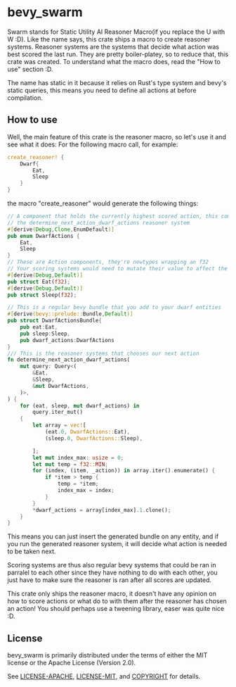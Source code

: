 # bevy_swarm
Swarm stands for Static Utility AI Reasoner Macro(if you replace the U with W :D).
Like the name says, this crate ships a macro to create reasoner systems. Reasoner systems are the systems that decide what action was best scored the last run. They are pretty boiler-platey, so to reduce that, this crate was created.
To understand what the macro does, read the "How to use" section :D.

The name has static in it because it relies on Rust's type system and bevy's static queries, this means you need to define all actions at before compilation.

## How to use
Well, the main feature of this crate is the reasoner macro, so let's use it and see what it does: 
For the following macro call, for example:
```rs
create_reasoner! {
    Dwarf{
        Eat,
        Sleep
    }
}
```
the macro "create_reasoner" would generate the following things:
```rs
// A component that holds the currently highest scored action, this component is mutated in
// the determine_next_action_dwarf_actions reasoner system
#[derive(Debug,Clone,EnumDefault)]
pub enum DwarfActions {
    Eat,
    Sleep
}
// These are Action components, they're newtypes wrapping an f32
// Your scoring systems would need to mutate their value to affect the chosen DwarfActions // // variant
#[derive(Debug,Default)]
pub struct Eat(f32);
#[derive(Debug,Default)]
pub struct Sleep(f32);

// This is a regular bevy bundle that you add to your dwarf entities
#[derive(bevy::prelude::Bundle,Default)]
pub struct DwarfActionsBundle{
    pub eat:Eat,
    pub sleep:Sleep,
    pub dwarf_actions:DwarfActions
}
/// This is the reasoner systems that chooses our next action
fn determine_next_action_dwarf_actions(
    mut query: Query<(
        &Eat,
        &Sleep,
        &mut DwarfActions,
    )>,
) {
    for (eat, sleep, mut dwarf_actions) in
        query.iter_mut()
    {
        let array = vec![
            (eat.0, DwarfActions::Eat),
            (sleep.0, DwarfActions::Sleep),

        ];
        let mut index_max: usize = 0;
        let mut temp = f32::MIN;
        for (index, (item, _action)) in array.iter().enumerate() {
            if *item > temp {
                temp = *item;
                index_max = index;
            }
        }
        *dwarf_actions = array[index_max].1.clone();
    }
}
```

This means you can just insert the generated bundle on any entity, and if you run the generated reasoner system, it will decide what action is needed to be taken next.

Scoring systems are thus also regular bevy systems that could be ran in parralel to each other since they have nothing to do with each other, you just have to make sure the reasoner is ran after all scores are updated.

This crate only ships the reasoner macro, it doesn't have any opinion on how to score actions or what do to with them after the reasoner has chosen an action!
You should perhaps use a tweening library, easer was quite nice :D.

## License

bevy_swarm is primarily distributed under the terms of either the MIT license or the Apache License (Version 2.0).

See [LICENSE-APACHE](LICENSE-APACHE), [LICENSE-MIT](LICENSE-MIT), and
[COPYRIGHT](COPYRIGHT) for details.
